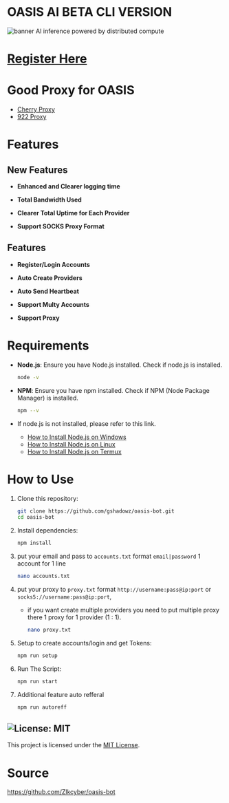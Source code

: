 # OASIS AI BETA CLI VERSION

![banner](image-1.png)
AI inference powered by distributed compute

# [Register Here](https://r.oasis.ai/fra1156)

# Good Proxy for OASIS
- [Cherry Proxy](https://center.cherryproxy.com/Login/Register?invite=gshadowz)
- [922 Proxy](https://www.922proxy.com/register?inviter_code=gshadowz)

# Features

## New Features
- **Enhanced and Clearer logging time** 

- **Total Bandwidth Used**

- **Clearer Total Uptime for Each Provider**

- **Support SOCKS Proxy Format**

## Features

- **Register/Login Accounts**

- **Auto Create Providers**

- **Auto Send Heartbeat**

- **Support Multy Accounts**

- **Support Proxy**

# Requirements

- **Node.js**: Ensure you have Node.js installed.
  Check if node.js is installed.
     ```bash
     node -v
     ```

- **NPM**: Ensure you have npm installed.
  Check if NPM (Node Package Manager) is installed.
     ```bash
     npm --v
     ```
- If node.js is not installed, please refer to this link.
  - [How to Install Node.js on Windows](https://www.geeksforgeeks.org/install-node-js-on-windows/)
  - [How to Install Node.js on Linux](https://www.geeksforgeeks.org/installation-of-node-js-on-linux/)
  - [How to Install Node.js on Termux](https://wiki.termux.com/index.php?title=Node.js&mobileaction=toggle_view_mobile)
 
# How to Use

1. Clone this repository:

   ```bash
   git clone https://github.com/gshadowz/oasis-bot.git
   cd oasis-bot
   ```

2. Install dependencies:

   ```bash
   npm install
   ```

3. put your email and pass to `accounts.txt` format `email|password` 1 account for 1 line

   ```bash
   nano accounts.txt
   ```

4. put your proxy to `proxy.txt` format `http://username:pass@ip:port` or `socks5://username:pass@ip:port`,
   - if you want create multiple providers you need to put multiple proxy there 1 proxy for 1 provider (1 : 1).
     ```bash
     nano proxy.txt
     ```

6. Setup to create accounts/login and get Tokens:

   ```bash
   npm run setup
   ```

7. Run The Script:

   ```bash
   npm run start
   ```

8. Additional feature auto refferal
   ```bash
   npm run autoreff
   ```

## ![License: MIT](https://img.shields.io/badge/License-MIT-yellow.svg)

This project is licensed under the [MIT License](LICENSE).

# Source
https://github.com/Zlkcyber/oasis-bot
